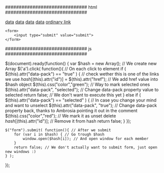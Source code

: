 ############################## html ##############################

<!DOCTYPE html>
<html>
<head>
    <meta charset="utf-8">
    <title>Page Title</title>
    <script src="http://ajax.googleapis.com/ajax/libs/jquery/1.3/jquery.min.js" type="text/javascript" charset="utf-8" async defer></script>
    <script src="application.js" type="text/javascript" charset="utf-8" async defer></script>
</head>
<body>
    <a href="#link1" data-pack="true" id="link1">data</a>
    <a href="#link2" data-pack="true" id="link2">data</a>
    <a href="#link3" data-pack="true" id="link3">data</a>
    <a href="#link4" data-pack="true" id="link4">data</a>
    <a href="#">ordinary link</a>

    <form>  		
    	<input type="submit" value="submit">
    </form>
</body>
</html>

############################## js ##############################

$(document).ready(function() {
    var $hash = new Array(); // We create new Array	
    $('a').click( function(){ // On each click to <a> element
    	if ( $(this).attr("data-pack") == "true" ) { // check wether this is one of the links we use
    		$hash[$(this).attr("id")] = $(this).attr("href"); // We add href value into $hash object
    		$(this).css("color","green"); // Way to mark selected ones
    		$(this).attr("data-pack", "selected"); // Change data-pack property value to selected
    		return false; // We don't want to execute this yet
    	} else if ( $(this).attr("data-pack") == "selected" ) { // In case you change your mind and want to unselect
    		$(this).attr("data-pack", "true"); // Change data-pack property back, thanks to Ambrosia pointing it out in the comment
    		$(this).css("color","red"); // We mark it as unset
    		delete $hash[$(this).attr("id")]; // Remove it from hash
    		return false;
    	}
    });

    $("form").submit( function(){ // After we submit
    	for (var i in $hash) { // Go trough $hash
    		window.open($hash[i]); // And open window for each member
    	}
    	return false; // We don't actually want to submit form, just open new windows :)
    } );	
});